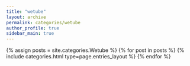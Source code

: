 ```yaml
---
title: "wetube"
layout: archive
permalink: categories/wetube
author_profile: true
sidebar_main: true
---
```



{% assign posts = site.categories.Wetube %}
{% for post in posts %} {% include categories.html type=page.entries_layout %} {% endfor %}